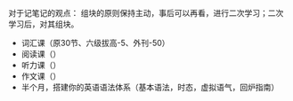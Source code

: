 对于记笔记的观点：
组块的原则保持主动，事后可以再看，进行二次学习；二次学习后，对其组块。

- 词汇课（原30节、六级拔高-5、外刊-50）
- 阅读课（）
- 听力课（）
- 作文课（）
- 半个月，搭建你的英语语法体系（基本语法，时态，虚拟语气，回炉指南）